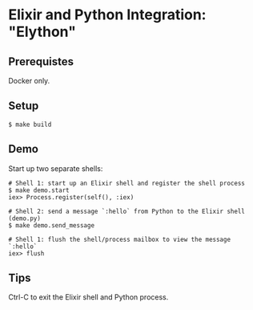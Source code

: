 # Elixir and Python Integration: "Elython"

## Prerequistes

Docker only.

## Setup

    $ make build

## Demo

Start up two separate shells:

    # Shell 1: start up an Elixir shell and register the shell process
    $ make demo.start
    iex> Process.register(self(), :iex)
    
    # Shell 2: send a message `:hello` from Python to the Elixir shell (demo.py)
    $ make demo.send_message

    # Shell 1: flush the shell/process mailbox to view the message `:hello`
    iex> flush

## Tips

Ctrl-C to exit the Elixir shell and Python process.
